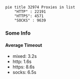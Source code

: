 
```mermaid
pie title 32974 Proxies in list
    "HTTP" : 22191
    "HTTPS": 4571
    "SOCKS" : 9639
```

### Some Info
#### Average Timeout

- mixed: 3.2s
- http: 1.6s
- https: 8.6s
- socks: 6.5s